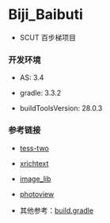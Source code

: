 # Biji_Baibuti
+ SCUT 百步梯项目

### 开发环境
+ AS: 3.4
+ gradle: 3.3.2

+ buildToolsVersion: 28.0.3

### 参考链接
+ [tess-two](https://github.com/rmtheis/tess-two)
+ [xrichtext](https://github.com/sendtion/XRichText)
+ [image_lib](https://github.com/zhangphil/WeiXinPictureTool)
+ [photoview](https://github.com/bm-x/PhotoView)



+ 其他参考：[build.gradle](https://github.com/Aoi-hosizora/Biji_Baibuti/blob/master/app/build.gradle)